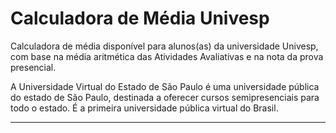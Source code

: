 # Calculadora de Média Univesp

Calculadora de média disponível para alunos(as) da universidade Univesp, com base na média aritmética das Atividades Avaliativas e na nota da prova presencial.

A Universidade Virtual do Estado de São Paulo é uma universidade pública do estado de São Paulo, destinada a oferecer cursos semipresenciais para todo o estado. É a primeira universidade pública virtual do Brasil.

-----
